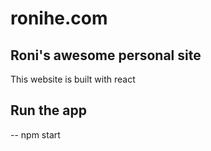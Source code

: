 # ronihe.com

## Roni's awesome personal site

This website is built with react

## Run the app

-- npm start
